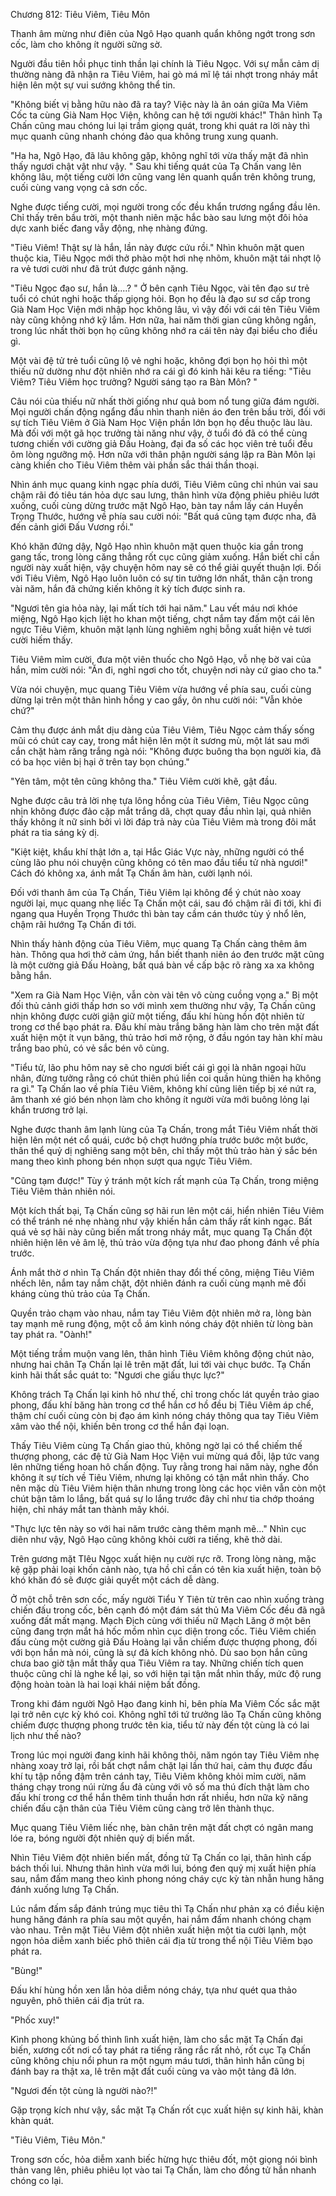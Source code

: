




Chương 812: Tiêu Viêm, Tiêu Môn


Thanh âm mừng như điên của Ngô Hạo quanh quẩn không ngớt trong sơn cốc, làm cho không ít người sững sờ.

Người đầu tiên hồi phục tinh thần lại chính là Tiêu Ngọc. Với sự mẫn cảm dị thường nàng đã nhận ra Tiêu Viêm, hai gò má mĩ lệ tái nhợt trong nháy mắt hiện lên một sự vui sướng không thể tin.

"Không biết vị bằng hữu nào đã ra tay? Việc này là ân oán giữa Ma Viêm Cốc ta cùng Già Nam Học Viện, không can hệ tới người khác!" Thân hình Tạ Chấn cũng mau chóng lui lại trầm giọng quát, trong khi quát ra lời này thì mục quanh cũng nhanh chóng đảo qua không trung xung quanh.

"Ha ha, Ngô Hạo, đã lâu không gặp, không nghĩ tới vừa thấy mặt đã nhìn thấy ngươi chật vật như vậy. " Sau khi tiếng quát của Tạ Chấn vang lên không lâu, một tiếng cười lớn cũng vang lên quanh quẩn trên không trung, cuối cùng vang vọng cả sơn cốc.

Nghe được tiếng cười, mọi người trong cốc đều khẩn trương ngẩng đầu lên. Chỉ thấy trên bầu trời, một thanh niên mặc hắc bào sau lưng một đôi hỏa dực xanh biếc đang vẫy động, nhẹ nhàng đứng.

"Tiêu Viêm! Thật sự là hắn, lần này được cứu rồi." Nhìn khuôn mặt quen thuộc kia, Tiêu Ngọc mới thở phào một hơi nhẹ nhõm, khuôn mặt tái nhợt lộ ra vẻ tươi cười như đã trút được gánh nặng.

"Tiêu Ngọc đạo sư, hắn là....? " Ở bên cạnh Tiêu Ngọc, vài tên đạo sư trẻ tuổi có chút nghi hoặc thấp giọng hỏi. Bọn họ đều là đạo sư sơ cấp trong Già Nam Học Viện mới nhập học không lâu, vì vậy đối với cái tên Tiêu Viêm này cũng không nhớ kỹ lắm. Hơn nữa, hai năm thời gian cũng không ngắn, trong lúc nhất thời bọn họ cũng không nhớ ra cái tên này đại biểu cho điều gì.

Một vài đệ tử trẻ tuổi cũng lộ vẻ nghi hoặc, không đợi bọn họ hỏi thì một thiếu nữ dường như đột nhiên nhớ ra cái gì đó kinh hãi kêu ra tiếng: "Tiêu Viêm? Tiêu Viêm học trưởng? Người sáng tạo ra Bàn Môn? "

Câu nói của thiếu nữ nhất thời giống như quả bom nổ tung giữa đám người. Mọi người chấn động ngẩng đầu nhìn thanh niên áo đen trên bầu trời, đối với sự tích Tiêu Viêm ở Già Nam Học Viện phần lớn bọn họ đều thuộc làu làu. Mà đối với một gã học trưởng tài năng như vậy, ở tuổi đó đã có thể cùng tương chiến với cường giả Đấu Hoàng, đại đa số các học viên trẻ tuổi đều ôm lòng ngưỡng mộ. Hơn nữa với thân phận người sáng lập ra Bàn Môn lại càng khiến cho Tiêu Viêm thêm vài phần sắc thái thần thoại.

Nhìn ánh mục quang kinh ngạc phía dưới, Tiêu Viêm cũng chỉ nhún vai sau chậm rãi đó tiêu tán hỏa dực sau lưng, thân hình vừa động phiêu phiêu lướt xuống, cuối cùng dừng trước mặt Ngô Hạo, bàn tay nắm lấy cán Huyền Trọng Thước, hướng về phía sau cười nói: "Bất quá cũng tạm được nha, đã đến cảnh giới Đấu Vương rồi."

Khó khăn đứng dậy, Ngô Hạo nhìn khuôn mặt quen thuộc kia gần trong gang tấc, trong lòng căng thẳng rốt cục cũng giảm xuống. Hắn biết chỉ cần người này xuất hiện, vậy chuyện hôm nay sẽ có thể giải quyết thuận lợi. Đối với Tiêu Viêm, Ngô Hạo luôn luôn có sự tin tưởng lớn nhất, thân cận trong vài năm, hắn đã chứng kiến không ít kỳ tích được sinh ra.

"Ngươi tên gia hỏa này, lại mất tích tới hai năm." Lau vết máu nơi khóe miệng, Ngô Hạo kịch liệt ho khan một tiếng, chợt nắm tay đấm một cái lên ngực Tiêu Viêm, khuôn mặt lạnh lùng nghiêm nghị bỗng xuất hiện vẻ tươi cười hiếm thấy.

Tiêu Viêm mỉm cười, đưa một viên thuốc cho Ngô Hạo, vỗ nhẹ bờ vai của hắn, mỉm cười nói: "Ăn đi, nghỉ ngơi cho tốt, chuyện nơi này cứ giao cho ta."

Vừa nói chuyện, mục quang Tiêu Viêm vừa hướng về phía sau, cuối cùng dừng lại trên một thân hình hồng y cao gầy, ôn nhu cười nói: "Vẫn khỏe chứ?"

Cảm thụ được ánh mắt dịu dàng của Tiêu Viêm, Tiêu Ngọc cảm thấy sống mũi có chút cay cay, trong mắt hiện lên một ít sương mù, một lát sau mới cắn chặt hàm răng trắng ngà nói: "Không được buông tha bọn người kia, đã có ba học viên bị hại ở trên tay bọn chúng."

"Yên tâm, một tên cũng không tha." Tiêu Viêm cười khẽ, gật đầu.

Nghe được câu trả lời nhẹ tựa lông hồng của Tiêu Viêm, Tiêu Ngọc cũng nhịn không được đảo cặp mắt trắng dã, chợt quay đầu nhìn lại, quả nhiên thấy không ít nữ sinh bởi vì lời đáp trả này của Tiêu Viêm mà trong đôi mắt phát ra tia sáng kỳ dị.

"Kiệt kiệt, khẩu khí thật lớn a, tại Hắc Giác Vực này, những người có thể cùng lão phu nói chuyện cũng không có tên mao đầu tiểu tử nhà ngươi!" Cách đó không xa, ánh mắt Tạ Chấn âm hàn, cười lạnh nói.

Đối với thanh âm của Tạ Chấn, Tiêu Viêm lại không để ý chút nào xoay người lại, mục quang nhẹ liếc Tạ Chấn một cái, sau đó chậm rãi đi tới, khi đi ngang qua Huyền Trọng Thước thì bàn tay cầm cán thước tùy ý nhổ lên, chậm rãi hướng Tạ Chấn đi tới.

Nhìn thấy hành động của Tiêu Viêm, mục quang Tạ Chấn càng thêm âm hàn. Thông qua hơi thở cảm ứng, hắn biết thanh niên áo đen trước mặt cũng là một cường giả Đấu Hoàng, bất quá bàn về cấp bậc rõ ràng xa xa không bằng hắn.

"Xem ra Già Nam Học Viện, vẫn còn vài tên vô cùng cuồng vọng a." Bị một đối thủ cảnh giới thấp hơn so với mình xem thường như vậy, Tạ Chấn cũng nhịn không được cười giận giữ một tiếng, đấu khí hùng hồn đột nhiên từ trong cơ thể bạo phát ra. Đấu khí màu trắng băng hàn làm cho trên mặt đất xuất hiện một ít vụn băng, thủ trảo hơi mở rộng, ở đầu ngón tay hàn khí màu trắng bao phủ, có vẻ sắc bén vô cùng.

"Tiểu tử, lão phu hôm nay sẽ cho ngươi biết cái gì gọi là nhân ngoại hữu nhân, đừng tưởng rằng có chút thiên phú liền coi quần hùng thiên hạ không ra gì." Tạ Chấn lao về phía Tiêu Viêm, không khí cũng liên tiếp bị xé nứt ra, âm thanh xé gió bén nhọn làm cho không ít người vừa mới buông lỏng lại khẩn trương trở lại.

Nghe được thanh âm lạnh lùng của Tạ Chấn, trong mắt Tiêu Viêm nhất thời hiện lên một nét cổ quái, cước bộ chợt hướng phía trước bước một bước, thân thể quỷ dị nghiêng sang một bên, chỉ thấy một thủ trảo hàn ý sắc bén mang theo kình phong bén nhọn sượt qua ngực Tiêu Viêm.

"Cũng tạm được!" Tùy ý tránh một kích rất mạnh của Tạ Chấn, trong miệng Tiêu Viêm thản nhiên nói.

Một kích thất bại, Tạ Chấn cũng sợ hãi run lên một cái, hiển nhiên Tiêu Viêm có thể tránh né nhẹ nhàng như vậy khiến hắn cảm thấy rất kinh ngạc. Bất quá vẻ sợ hãi này cũng biến mất trong nháy mắt, mục quang Tạ Chấn đột nhiên hiện lên vẻ âm lệ, thủ trảo vừa động tựa như đao phong đánh về phía trước.

Ánh mắt thờ ơ nhìn Tạ Chấn đột nhiên thay đổi thế công, miệng Tiêu Viêm nhếch lên, nắm tay nắm chặt, đột nhiên đánh ra cuối cùng mạnh mẽ đối kháng cùng thủ trảo của Tạ Chấn.

Quyền trảo chạm vào nhau, nắm tay Tiêu Viêm đột nhiên mở ra, lòng bàn tay mạnh mẽ rung động, một cỗ ám kình nóng cháy đột nhiên từ lòng bàn tay phát ra. "Oành!"

Một tiếng trầm muộn vang lên, thân hình Tiêu Viêm không động chút nào, nhưng hai chân Tạ Chấn lại lê trên mặt đất, lui tới vài chục bước. Tạ Chấn kinh hãi thất sắc quát to: "Ngươi che giấu thực lực?"

Không trách Tạ Chấn lại kinh hô như thế, chỉ trong chốc lát quyền trảo giao phong, đấu khí băng hàn trong cơ thể hắn cơ hồ đều bị Tiêu Viêm áp chế, thậm chí cuối cùng còn bị đạo ám kình nóng cháy thông qua tay Tiêu Viêm xâm vào thể nội, khiến bên trong cơ thể hắn đại loạn.

Thấy Tiêu Viêm cùng Tạ Chấn giao thủ, không ngờ lại có thể chiếm thế thượng phong, các đệ tử Già Nam Học Viện vui mừng quá đỗi, lập tức vang lên những tiếng hoan hô chấn động. Tuy rằng trong hai năm này, nghe đồn không ít sự tích về Tiêu Viêm, nhưng lại không có tận mắt nhìn thấy. Cho nên mặc dù Tiêu Viêm hiện thân nhưng trong lòng các học viên vẫn còn một chút bận tâm lo lắng, bất quá sự lo lắng trước đây chỉ như tia chớp thoáng hiện, chỉ nháy mắt tan thành mây khói.

"Thực lực tên này so với hai năm trước càng thêm mạnh mẽ..." Nhìn cục diên như vậy, Ngô Hạo cũng không khỏi cười ra tiếng, khẽ thở dài.

Trên gương mặt TIêu Ngọc xuất hiện nụ cười rực rỡ. Trong lòng nàng, mặc kệ gặp phải loại khốn cảnh nào, tựa hồ chỉ cần có tên kia xuất hiện, toàn bộ khó khăn đó sẽ được giải quyết một cách dễ dàng.

Ở một chỗ trên sơn cốc, mấy người Tiểu Y Tiên từ trên cao nhìn xuống tràng chiến đấu trong cốc, bên cạnh đó một đám sát thủ Ma Viêm Cốc đều đã ngã xuống đất mất mạng. Mạch Địch cùng với thiếu nữ Mạch Lăng ở một bên cũng đang trợn mắt há hốc mồm nhìn cục diện trong cốc. Tiêu Viêm chiến đấu cùng một cường giả Đấu Hoàng lại vẫn chiếm được thượng phong, đối với bọn hắn mà nói, cũng là sự đả kích không nhỏ. Dù sao bọn hắn cũng chưa bao giờ tận mắt thấy qua Tiêu Viêm ra tay. Những chiến tích quen thuộc cũng chỉ là nghe kể lại, so với hiện tại tận mắt nhìn thấy, mức độ rung động hoàn toàn là hai loại khái niệm bất đồng.

Trong khi đám người Ngô Hạo đang kinh hỉ, bên phía Ma Viêm Cốc sắc mặt lại trở nên cực kỳ khó coi. Không nghĩ tới tứ trưởng lão Tạ Chấn cũng không chiếm được thượng phong trước tên kia, tiểu tử này đến tột cùng là có lai lịch như thế nào?

Trong lúc mọi người đang kinh hãi không thôi, năm ngón tay Tiêu Viêm nhẹ nhàng xoay trở lại, rồi bất chợt nắm chặt lại lần thứ hai, cảm thụ được đấu khí tụ tập nồng đậm trên cánh tay, Tiêu Viêm không khỏi mỉm cười, năm tháng chạy trong núi rừng ẩu đả cùng với vô số ma thú đích thật làm cho đấu khí trong cơ thể hắn thêm tinh thuần hơn rất nhiều, hơn nữa kỹ năng chiến đấu cận thân của Tiêu Viêm cũng càng trở lên thành thục.

Mục quang Tiêu Viêm liếc nhẹ, bàn chân trên mặt đất chợt có ngân mang lóe ra, bóng người đột nhiên quỷ dị biến mất.

Nhìn Tiêu Viêm đột nhiên biến mất, đồng tử Tạ Chấn co lại, thân hình cấp bách thối lui. Nhưng thân hình vừa mới lui, bóng đen quỷ mị xuất hiện phía sau, nắm đấm mang theo kình phong nóng cháy cực kỳ tàn nhẫn hung hăng đánh xuống lưng Tạ Chấn.

Lúc nắm đấm sắp đánh trúng mục tiêu thì Tạ Chấn như phản xạ có điều kiện hung hăng đánh ra phía sau một quyền, hai nắm đấm nhanh chóng chạm vào nhau. Trên mặt Tiêu Viêm đột nhiên xuất hiện một tia cười lạnh, một ngọn hỏa diễm xanh biếc phô thiên cái địa từ trong thể nội Tiêu Viêm bạo phát ra.

"Bùng!"

Đấu khí hùng hồn xen lẫn hỏa diễm nóng cháy, tựa như quét qua thảo nguyên, phô thiên cái địa trút ra.

"Phốc xuy!"

Kình phong khủng bố thình lình xuất hiện, làm cho sắc mặt Tạ Chấn đại biến, xương cốt nơi cổ tay phát ra tiếng răng rắc rất nhỏ, rốt cục Tạ Chấn cũng không chịu nổi phun ra một ngụm máu tươi, thân hình hắn cũng bị đánh bay ra thật xa, lê trên mặt đất cuối cùng va vào một tảng đã lớn.

"Ngươi đến tột cùng là người nào?!"

Gặp trọng kích như vậy, sắc mặt Tạ Chấn rốt cục xuất hiện sự kinh hãi, khàn khàn quát.

"Tiêu Viêm, Tiêu Môn."

Trong sơn cốc, hỏa diễm xanh biếc hừng hực thiêu đốt, một giọng nói bình thản vang lên, phiêu phiêu lọt vào tai Tạ Chấn, làm cho đồng tử hắn nhanh chóng co lại.





